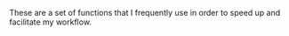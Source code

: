 These are a set of functions that I frequently use in order to speed up and facilitate my workflow. 
